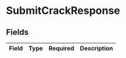 # SubmitCrackResponse


## Fields

| Field       | Type        | Required    | Description |
| ----------- | ----------- | ----------- | ----------- |